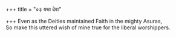 +++
title = "०३ यथा देवा"

+++
Even as the Deities maintained Faith in the mighty Asuras,  
     So make this uttered wish of mine true for the liberal worshippers.
